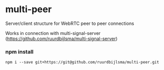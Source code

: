 # multi-peer
Server/client structure for WebRTC peer to peer connections

Works in connection with multi-signal-server (https://github.com/ruurdbijlsma/multi-signal-server)
### npm install
```
npm i --save git+https://git@github.com/ruurdbijlsma/multi-peer.git
```